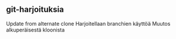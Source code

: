 ## git-harjoituksia

Update from alternate clone
Harjoitellaan branchien käyttöä
Muutos alkuperäisestä kloonista
